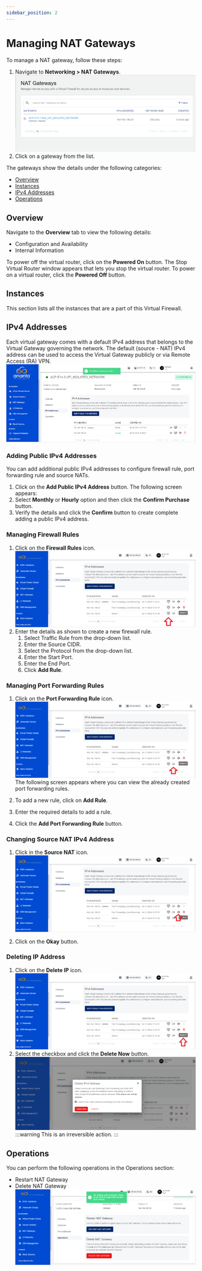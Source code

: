 ```yaml
---
sidebar_position: 2
---
```

# Managing NAT Gateways

To manage a NAT gateway, follow these steps:

1. Navigate to **Networking > NAT Gateways**.
   ![Manage NAT gateway](img/NAT1.png)
2. Click on a gateway from the list. 

The gateways show the details under the following categories:

- [Overview](#overview)
- [Instances](#instances)
- [IPv4 Addresses](#ipv4-addresses)
- [Operations](#operations)
## Overview
Navigate to the **Overview** tab to view the following details:
- Configuration and Availability
- Internal Information

To power off the virtual router, click on the **Powered On** button. The Stop Virtual Router window appears that lets you stop the virtual router. To power on a virtual router, click the **Powered Off** button.
## Instances
This section lists all the instances that are a part of this Virtual Firewall.

## IPv4 Addresses
Each virtual gateway comes with a default IPv4 address that belongs to the Virtual Gateway governing the network. The default (source - NAT) IPv4 address can be used to access the Virtual Gateway publicly or via Remote Access (RA) VPN.
![Manage NAT gateway](img/NAT4.png)

### Adding Public IPv4 Addresses
You can add additional public IPv4 addresses to configure firewall rule, port forwarding rule and source NATs.

1. Click on the **Add Public IPv4 Address** button. The following screen appears:
2. Select **Monthly** or **Hourly** option and then click the **Confirm Purchase** button. 
3. Verify the details and click the **Confirm** button to create complete adding a public IPv4 address.
### Managing Firewall Rules
1. Click on the **Firewall Rules** icon.
   ![Manage NAT gateway](img/NAT4a.png)
2. Enter the details as shown to create a new firewall rule.
	1. Select Traffic Rule from the drop-down list.
	2. Enter the Source CIDR.
	3. Select the Protocol from the drop-down list.
	4. Enter the Start Port. 
	5. Enter the End Port.
	6. Click **Add Rule**.

### Managing Port Forwarding Rules
1. Click on the **Port Forwarding Rule** icon.
   ![Manage NAT gateway](img/NAT4b.png)
	The following screen appears where you can view the already created port forwarding rules.
	
2. To add a new rule, click on **Add Rule**.
3. Enter the required details to add a rule.
4. Click the **Add Port Forwarding Rule** button.
   

### Changing Source NAT IPv4 Address
1. Click in the **Source NAT** icon.
   ![Manage NAT gateway](img/NAT4c.png)

2. Click on the **Okay** button. <br />
   
### Deleting IP Address
1. Click on the **Delete IP** icon.
   ![Manage NAT gateway](img/NAT4d.png)
2. Select the checkbox and click the **Delete Now** button.
   ![Manage NAT gateway](img/NAT4da.png)
	:::warning
	This is an irreversible action.
	:::

## Operations
You can perform the following operations in the Operations section:
- Restart NAT Gateway
- Delete NAT Gateway
![Manage NAT gateway](img/NAT7.png)

